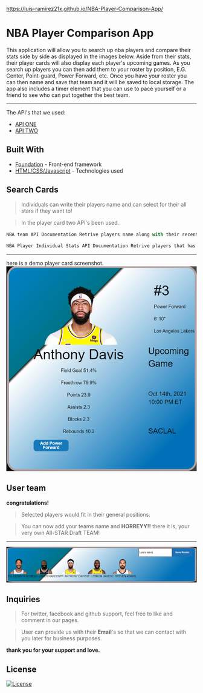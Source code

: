 https://luis-ramirez21x.github.io/NBA-Player-Comparison-App/
# NBA Player Comparison App

This application will allow you to search up nba players and compare their stats side by side as displayed in the images below. Aside from their stats, their player cards will also display each player's upcoming games. As you search up players you can then add them to your roster by position, E.G. Center, Point-guard, Power Forward, etc. Once you have your roster you can then name and save that team and it will be saved to local storage. The app also includes a timer element that you can use to pace yourself or a friend to see who can put together the best team.


___





The API's that we used:

* [API ONE](https://data.nba.net/10s/prod/v2/2021/teams.json)
* [API TWO](http://data.nba.net/10s/prod/v1/2021/teams/hawks/schedule.json)



## Built With

* [Foundation](https://get.foundation/frameworks-docs.html) - Front-end framework
* [HTML/CSS/Javascript](https://github.com/Luis-Ramirez21x/NBA-Player-Comparison-App) - Technologies used


## Search Cards

> Individuals can write their players name and can select for their all stars if they want to! 

>In the player card two API's been used.

```js
NBA team API Documentation Retrive players name along with their recent picture and other stats such as their assists, Field goals etc.
```

```js
NBA Player Individual Stats API Documentation Retrive players that has been called by User input. This API is an intensive NBA Player API offering complete accounts for all active NBA player games and show the stats right side of the player card.
```

___
here is a demo player card screenshot.
![ScreenShot1](./assets/images/ss1.PNG)

## User team

**congratulations!**

> Selected players would fit in their general positions. 

> You can now add your teams name and **HORREYY!!** there it is, your very own All-STAR Draft TEAM!
___
![ScreenShot12](./assets/images/ss2.PNG)

## Inquiries 

> For twitter, facebook and github support, feel free to like and comment in our pages.

>User can provide us with their **Email**'s so that we can contact with you later for business purposes. 



**thank you for your support and love.**

## License
[![License](https://img.shields.io/badge/License-Boost_1.0-lightblue.svg)](https://www.boost.org/LICENSE_1_0.txt)
